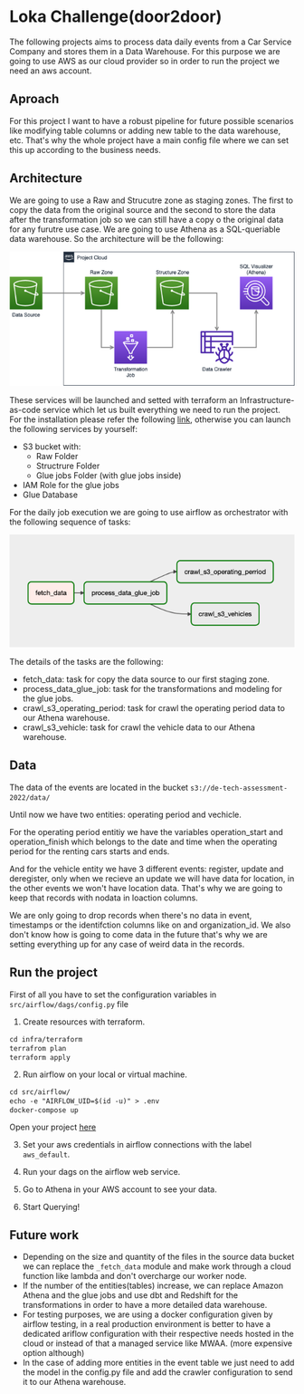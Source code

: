 # Loka Challenge(door2door)

The following projects aims to process data daily events from a Car Service Company and stores them in a Data Warehouse. For this purpose we are going to use AWS as our cloud provider so in order to run the project we need an aws account. 

## Aproach

For this project I want to have a robust pipeline for future possible scenarios like modifying table columns or adding new table to the data warehouse, etc. That's why the whole project have a main config file where we can set this up according to the business needs.

## Architecture

 We are going to use a Raw and Strucutre zone as staging zones. The first to copy the data from the original source and the second to store the data after the transformation job so we can still have a copy o the original data for any furutre use case. We are going to use Athena as a SQL-queriable data warehouse. So the architecture will be the following:

![alt text](img/architecture.png)

These services will be launched and setted with terraform an Infrastructure-as-code service which let us built everything we need to run the project. For the installation please refer the following [link](https://developer.hashicorp.com/terraform/tutorials/aws-get-started/install-cli), otherwise you can launch the following services by yourself:
- S3 bucket with:
    - Raw Folder
    - Structrure Folder
    - Glue jobs Folder (with glue jobs inside)
- IAM Role for the glue jobs
- Glue Database

For the daily job execution we are going to use airflow as orchestrator with the following sequence of tasks:

![alt text](img/dags.png)

The details of the tasks are the following:
- fetch_data: task for copy the data source to our first staging zone.
- process_data_glue_job: task for the transformations and modeling for the glue jobs.
- crawl_s3_operating_period: task for crawl the operating period data to our Athena warehouse.
- crawl_s3_vehicle: task for crawl the vehicle data to our Athena warehouse.

## Data

The data of the events are located in the bucket `s3://de-tech-assessment-2022/data/`

Until now we have two entities: operating period and vechicle.

For the operating period entitiy we have the variables operation_start and operation_finish which belongs to the date and time when the operating period for the renting cars starts and ends.

And for the vehicle entity we have 3 different events: register, update and deregister, only when we recieve an update we will have data for location, in the other events we won't have location data. That's why we are going to keep that records with nodata in loaction columns. 

We are only going to drop records when there's no data in event, timestamps or the identifction columns like on and organization_id. We also don't know how is going to come data in the future that's why we are setting everything up for any case of weird data in the records.


## Run the project

First of all you have to set the configuration variables in `src/airflow/dags/config.py` file

1. Create resources with terraform.

```
cd infra/terraform
terrafrom plan 
terraform apply
```

2. Run airflow on your local or virtual machine.

```
cd src/airflow/
echo -e "AIRFLOW_UID=$(id -u)" > .env
docker-compose up 
```

Open your project [here](https://0.0.0.0:8080/home)

3. Set your aws credentials in airflow connections with the label `aws_default`. 

4. Run your dags on the airflow web service.

5. Go to Athena in your AWS account to see your data.

6. Start Querying!


## Future work

- Depending on the size and quantity of the files in the source data bucket we can replace the `_fetch_data` module and make work through a cloud function like lambda and don't overcharge our worker node.
- If the number of the entities(tables) increase, we can replace Amazon Athena and the glue jobs and use dbt and Redshift for the transformations in order to have a more detailed data warehouse.
- For testing purposes, we are using a docker configuration given by airflow testing, in a real production environment is better to have a dedicated ariflow configuration with their respective needs hosted in the cloud or instead of that a managed service like MWAA. (more expensive option although)
- In the case of adding more entities in the event table we just need to add the model in the config.py file and add the crawler configuration to send it to our Athena warehouse.